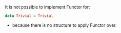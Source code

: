 It is not possible to implement Functor for:
```haskell
data Trivial = Trivial
```
- because there is no structure to apply Functor over.
